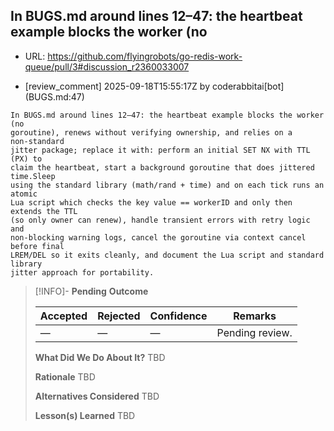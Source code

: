 ## In BUGS.md around lines 12–47: the heartbeat example blocks the worker (no

- URL: https://github.com/flyingrobots/go-redis-work-queue/pull/3#discussion_r2360033007

- [review_comment] 2025-09-18T15:55:17Z by coderabbitai[bot] (BUGS.md:47)

```text
In BUGS.md around lines 12–47: the heartbeat example blocks the worker (no
goroutine), renews without verifying ownership, and relies on a non‑standard
jitter package; replace it with: perform an initial SET NX with TTL (PX) to
claim the heartbeat, start a background goroutine that does jittered time.Sleep
using the standard library (math/rand + time) and on each tick runs an atomic
Lua script which checks the key value == workerID and only then extends the TTL
(so only owner can renew), handle transient errors with retry logic and
non‑blocking warning logs, cancel the goroutine via context cancel before final
LREM/DEL so it exits cleanly, and document the Lua script and standard library
jitter approach for portability.
```

> [!INFO]- **Pending**
> **Outcome**
> 
> | Accepted | Rejected | Confidence | Remarks |
> |----------|----------|------------|---------|
> | — | — | — | Pending review. |
>
> **What Did We Do About It?**
> TBD
>
> **Rationale**
> TBD
>
> **Alternatives Considered**
> TBD
>
> **Lesson(s) Learned**
> TBD
